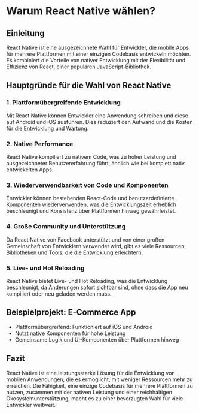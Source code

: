 
# Warum React Native wählen?

## Einleitung

React Native ist eine ausgezeichnete Wahl für Entwickler, die mobile Apps für mehrere Plattformen mit einer einzigen Codebasis entwickeln möchten. Es kombiniert die Vorteile von nativer Entwicklung mit der Flexibilität und Effizienz von React, einer populären JavaScript-Bibliothek.

## Hauptgründe für die Wahl von React Native

### 1. Plattformübergreifende Entwicklung

Mit React Native können Entwickler eine Anwendung schreiben und diese auf Android und iOS ausführen. Dies reduziert den Aufwand und die Kosten für die Entwicklung und Wartung.

### 2. Native Performance

React Native kompiliert zu nativem Code, was zu hoher Leistung und ausgezeichneter Benutzererfahrung führt, ähnlich wie bei komplett nativ entwickelten Apps.

### 3. Wiederverwendbarkeit von Code und Komponenten

Entwickler können bestehenden React-Code und benutzerdefinierte Komponenten wiederverwenden, was die Entwicklungszeit erheblich beschleunigt und Konsistenz über Plattformen hinweg gewährleistet.

### 4. Große Community und Unterstützung

Da React Native von Facebook unterstützt und von einer großen Gemeinschaft von Entwicklern verwendet wird, gibt es viele Ressourcen, Bibliotheken und Tools, die die Entwicklung erleichtern.

### 5. Live- und Hot Reloading

React Native bietet Live- und Hot Reloading, was die Entwicklung beschleunigt, da Änderungen sofort sichtbar sind, ohne dass die App neu kompiliert oder neu geladen werden muss.

## Beispielprojekt: E-Commerce App

- Plattformübergreifend: Funktioniert auf iOS und Android
- Nutzt native Komponenten für hohe Leistung
- Gemeinsame Logik und UI-Komponenten über Plattformen hinweg

## Fazit

React Native ist eine leistungsstarke Lösung für die Entwicklung von mobilen Anwendungen, die es ermöglicht, mit weniger Ressourcen mehr zu erreichen. Die Fähigkeit, eine einzige Codebasis für mehrere Plattformen zu nutzen, zusammen mit der nativen Leistung und einer reichhaltigen Ökosystemunterstützung, macht es zu einer bevorzugten Wahl für viele Entwickler weltweit.
